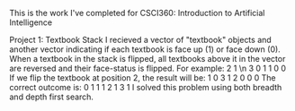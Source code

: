 This is the work I've completed for CSCI360: Introduction to Artificial Intelligence

Project 1: Textbook Stack
I recieved a vector of "textbook" objects and another vector indicating if each textbook is face up (1) or face down (0). When a textbook in the stack is flipped, all textbooks above it in the vector are reversed and their face-status is flipped. For example:
2 1 \n
3 0
1 1
0 0
If we flip the textbook at position 2, the result will be:
1 0
3 1
2 0
0 0
The correct outcome is:
0 1
1 1
2 1
3 1
I solved this problem using both breadth and depth first search.
